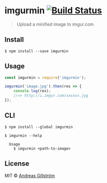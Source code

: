 # imgurmin [![Build Status](https://travis-ci.org/gillstrom/imgurmin.svg?branch=master)](https://travis-ci.org/gillstrom/imgurmin)

> Upload a minified image to imgur.com


## Install

```
$ npm install --save imgurmin
```


## Usage

```js
const imgurmin = require('imgurmin');

imgurmin('image.jpg').then(res => {
	console.log(res);
	//=> http://i.imgur.com/xxxxxx.jpg
});
```


## CLI

```
$ npm install --global imgurmin
```

```
$ imgurmin --help

  Usage
    $ imgurmin <path-to-image>
```


## License

MIT © [Andreas Gillström](https://github.com/gillstrom)
